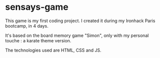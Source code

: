 # sensays-game

This game is my first coding project. I created it during my Ironhack Paris bootcamp, in 4 days.

It's based on the board memory game "Simon", only with my personal touche : a karate theme version.

The technologies used are HTML, CSS and JS.
